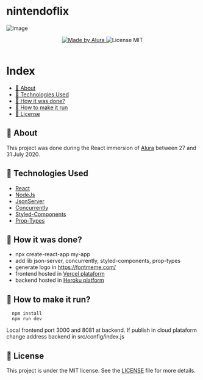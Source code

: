 # nintendoflix

![image](./resources/demo.gif)

<p align="center">
  <a href="https://www.alura.com.br/">
    <img alt="Made by Alura" src="https://img.shields.io/badge/Made%20By-Alura-blue">
  </a>
  <a>
    <img alt="License MIT" src="https://img.shields.io/badge/License-MIT-blue">
  <br><br>
</p>

# Index

  - [:bookmark: About](#bookmark-about)
  - [:rocket: Technologies Used](#rocket-technologies-used)
  - [:construction_worker:  How it was done?](#construction_worker)
  - [:electric_plug: How to make it run](#electric_plug)
  - [:memo: License](#memo-license)

<a id="about"></a>

## :bookmark: About

This project was done during the React immersion of [Alura](htts://alura.com.br) between 27 and 31 July 2020.

<a id="technologies-used"></a>

## :rocket: Technologies Used

- [React](https://pt-br.reactjs.org)
- [NodeJs](https://nodejs.org/en)
- [JsonServer](https://github.com/typicode/json-server)
- [Concurrently](https://github.com/kimmobrunfeldt/concurrently)
- [Styled-Components](https://github.com/styled-components/styled-components)
- [Prop-Types](https://github.com/facebook/prop-types)

<a id="construction_worker"></a>

## :construction_worker: How it was done?

- npx create-react-app my-app
- add lib json-server, concurrently, styled-components, prop-types
- generate logo in https://fontmeme.com/
- frontend hosted in [Vercel plataform](https://vercel.com)
- backend hosted in [Heroku platform](https://www.heroku.com)

<a id="electric_plug"></a>

## :electric_plug: How to make it run?

  ```
    npm install
    npm run dev
  ```
  
  Local frontend port 3000 and 8081 at backend.
  If publish in cloud plataform change address backend in src/config/index.js 
 
## :memo: License

This project is under the MIT license. See the [LICENSE](./LICENSE) file for more details.
